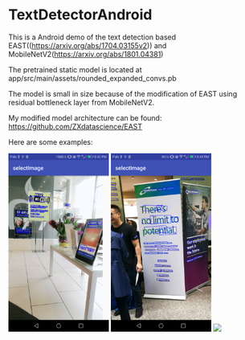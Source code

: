 # TextDetectorAndroid
This is a Android demo of the text detection based EAST((https://arxiv.org/abs/1704.03155v2)) and MobileNetV2(https://arxiv.org/abs/1801.04381)

The pretrained static model is located at app/src/main/assets/rounded_expanded_convs.pb

The model is small in size because of the modification of EAST using residual bottleneck layer from MobileNetV2.

My modified model architecture can be found:
https://github.com/ZXdatascience/EAST

Here are some examples:

<img src="test1.jpg" width="200">
<img src="test3.jpg" width="200">
<img src="test4.jpg" width="200">

